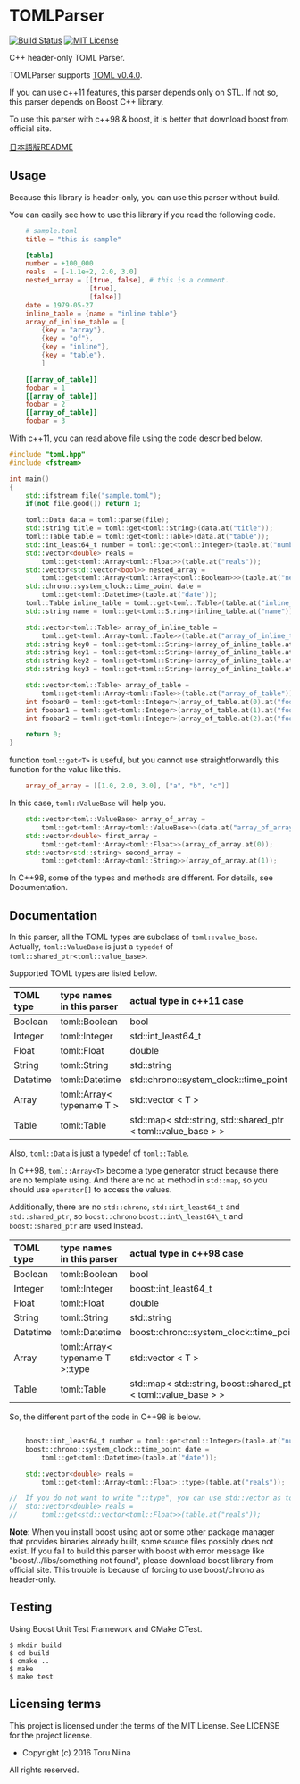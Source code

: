TOMLParser
====

[![Build Status](https://travis-ci.org/ToruNiina/TOMLParser.svg?branch=travis)](https://travis-ci.org/ToruNiina/TOMLParser)
[![MIT License](http://img.shields.io/badge/license-MIT-blue.svg?style=flat)](LICENSE)

C++ header-only TOML Parser.

TOMLParser supports [TOML v0.4.0](http://github.com/toml-lang/toml/blob/master/README.md).

If you can use c++11 features, this parser depends only on STL.
If not so, this parser depends on Boost C++ library.

To use this parser with c++98 & boost, it is better that download boost from
official site.

[日本語版README](README_ja.md)

## Usage

Because this library is header-only, you can use this parser without build.

You can easily see how to use this library if you read the following code.

```toml
    # sample.toml
    title = "this is sample"

    [table]
    number = +100_000
    reals  = [-1.1e+2, 2.0, 3.0]
    nested_array = [[true, false], # this is a comment.
                    [true],
                    [false]]
    date = 1979-05-27
    inline_table = {name = "inline table"}
    array_of_inline_table = [
        {key = "array"},
        {key = "of"},
        {key = "inline"},
        {key = "table"},
        ]

    [[array_of_table]]
    foobar = 1
    [[array_of_table]]
    foobar = 2
    [[array_of_table]]
    foobar = 3
```

With c++11, you can read above file using the code described below.

```cpp
#include "toml.hpp"
#include <fstream>

int main()
{
    std::ifstream file("sample.toml");
    if(not file.good()) return 1;

    toml::Data data = toml::parse(file);
    std::string title = toml::get<toml::String>(data.at("title"));
    toml::Table table = toml::get<toml::Table>(data.at("table"));
    std::int_least64_t number = toml::get<toml::Integer>(table.at("number");
    std::vector<double> reals =
        toml::get<toml::Array<toml::Float>>(table.at("reals"));
    std::vector<std::vector<bool>> nested_array =
        toml::get<toml::Array<toml::Array<toml::Boolean>>>(table.at("nested_array"));
    std::chrono::system_clock::time_point date =
        toml::get<toml::Datetime>(table.at("date"));
    toml::Table inline_table = toml::get<toml::Table>(table.at("inline_table"));
    std::string name = toml::get<toml::String>(inline_table.at("name"));

    std::vector<toml::Table> array_of_inline_table = 
        toml::get<toml::Array<toml::Table>>(table.at("array_of_inline_table"));
    std::string key0 = toml::get<toml::String>(array_of_inline_table.at(0).at("key"));
    std::string key1 = toml::get<toml::String>(array_of_inline_table.at(1).at("key"));
    std::string key2 = toml::get<toml::String>(array_of_inline_table.at(2).at("key"));
    std::string key3 = toml::get<toml::String>(array_of_inline_table.at(3).at("key"));

    std::vector<toml::Table> array_of_table = 
        toml::get<toml::Array<toml::Table>>(table.at("array_of_table"));
    int foobar0 = toml::get<toml::Integer>(array_of_table.at(0).at("foobar"));
    int foobar1 = toml::get<toml::Integer>(array_of_table.at(1).at("foobar"));
    int foobar2 = toml::get<toml::Integer>(array_of_table.at(2).at("foobar"));

    return 0;
}
```

function ```toml::get<T>``` is useful, but you cannot use straightforwardly
this function for the value like this.

```toml
    array_of_array = [[1.0, 2.0, 3.0], ["a", "b", "c"]]
```

In this case, ```toml::ValueBase``` will help you.

```cpp
    std::vector<toml::ValueBase> array_of_array =
        toml::get<toml::Array<toml::ValueBase>>(data.at("array_of_array"));
    std::vector<double> first_array =
        toml::get<toml::Array<toml::Float>>(array_of_array.at(0));
    std::vector<std::string> second_array =
        toml::get<toml::Array<toml::String>>(array_of_array.at(1));
```

In C++98, some of the types and methods are different.
For details, see Documentation.

## Documentation

In this parser, all the TOML types are subclass of ```toml::value_base```.
Actually, ```toml::ValueBase``` is just a ```typedef``` of ```toml::shared_ptr<toml::value_base>```.

Supported TOML types are listed below.

| TOML type | type names in this parser | actual type in c++11 case         |
|:----------|:---------------------|:---------------------------------------|
| Boolean   | toml::Boolean        | bool                                   |
| Integer   | toml::Integer        | std::int\_least64\_t                   |
| Float     | toml::Float          | double                                 |
| String    | toml::String         | std::string                            |
| Datetime  | toml::Datetime       | std::chrono::system\_clock::time\_point|
| Array     | toml::Array< typename T > | std::vector < T >                 |
| Table     | toml::Table          | std::map< std::string, std::shared\_ptr < toml::value\_base > > |

Also, ```toml::Data``` is just a typedef of ```toml::Table```.

In C++98, ```toml::Array<T>``` become a type generator struct because there are
no template using. And there are no ```at``` method in ```std::map```, so you 
should use ```operator[]``` to access the values.

Additionally, there are no ```std::chrono```, ```std::int_least64_t```
and ```std::shared_ptr```, so ```boost::chrono```  ```boost::int\_least64\_t```
and ```boost::shared_ptr``` are used instead.

| TOML type | type names in this parser | actual type in c++98 case         |
|:----------|:---------------------|:---------------------------------------|
| Boolean   | toml::Boolean        | bool                                   |
| Integer   | toml::Integer        | boost::int\_least64\_t                 |
| Float     | toml::Float          | double                                 |
| String    | toml::String         | std::string                            |
| Datetime  | toml::Datetime       | boost::chrono::system\_clock::time\_point|
| Array     | toml::Array< typename T >::type | std::vector < T >                 |
| Table     | toml::Table          | std::map< std::string, boost::shared\_ptr < toml::value\_base > > |

So, the different part of the code in C++98 is below.

```cpp

    boost::int_least64_t number = toml::get<toml::Integer>(table.at("number");
    boost::chrono::system_clock::time_point date =
        toml::get<toml::Datetime>(table.at("date"));

    std::vector<double> reals =
        toml::get<toml::Array<toml::Float>::type>(table.at("reals"));

//  If you do not want to write "::type", you can use std::vector as toml::Array.
//  std::vector<double> reals =
//      toml::get<std::vector<toml::Float>>(table.at("reals"));
```

__Note__: When you install boost using apt or some other package manager
that provides binaries already built, some source files possibly does not exist.
If you fail to build this parser with boost with error message like
"boost/../libs/something not found", please download boost library from official site.
This trouble is because of forcing to use boost/chrono as header-only.

## Testing

Using Boost Unit Test Framework and CMake CTest.

```
$ mkdir build
$ cd build
$ cmake ..
$ make 
$ make test
```

## Licensing terms

This project is licensed under the terms of the MIT License.
See LICENSE for the project license.

- Copyright (c) 2016 Toru Niina

All rights reserved.

